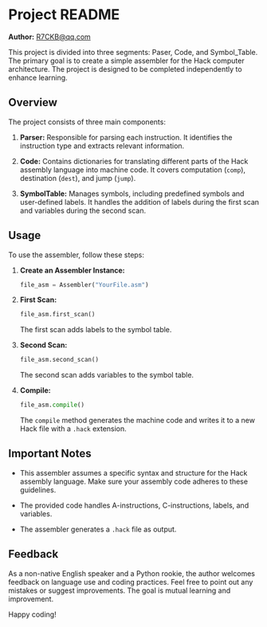 # Project README

**Author:** R7CKB@qq.com

This project is divided into three segments: Paser, Code, and Symbol_Table. The primary goal is to create a simple assembler for the Hack computer architecture. The project is designed to be completed independently to enhance learning.

## Overview

The project consists of three main components:

1. **Parser:** Responsible for parsing each instruction. It identifies the instruction type and extracts relevant information.

2. **Code:** Contains dictionaries for translating different parts of the Hack assembly language into machine code. It covers computation (`comp`), destination (`dest`), and jump (`jump`).

3. **SymbolTable:** Manages symbols, including predefined symbols and user-defined labels. It handles the addition of labels during the first scan and variables during the second scan.

## Usage

To use the assembler, follow these steps:

1. **Create an Assembler Instance:**
    ```python
    file_asm = Assembler("YourFile.asm")
    ```

2. **First Scan:**
    ```python
    file_asm.first_scan()
    ```
    The first scan adds labels to the symbol table.

3. **Second Scan:**
    ```python
    file_asm.second_scan()
    ```
    The second scan adds variables to the symbol table.

4. **Compile:**
    ```python
    file_asm.compile()
    ```
    The `compile` method generates the machine code and writes it to a new Hack file with a `.hack` extension.

## Important Notes

- This assembler assumes a specific syntax and structure for the Hack assembly language. Make sure your assembly code adheres to these guidelines.

- The provided code handles A-instructions, C-instructions, labels, and variables.

- The assembler generates a `.hack` file as output.

## Feedback

As a non-native English speaker and a Python rookie, the author welcomes feedback on language use and coding practices. Feel free to point out any mistakes or suggest improvements. The goal is mutual learning and improvement.

Happy coding!
